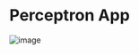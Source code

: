 # Perceptron App
![image](https://user-images.githubusercontent.com/111746868/223923230-ddd110e7-2610-4076-8fa4-2956cc4fece4.png)

